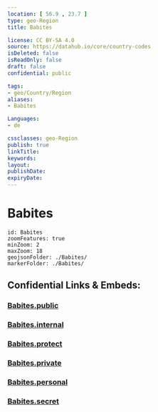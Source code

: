 ```yaml
---
location: [ 56.9 , 23.7 ] 
type: geo-Region
title: Babites

license: CC BY-SA 4.0
source: https://datahub.io/core/country-codes
isDeleted: false
isReadOnly: false
draft: false
confidential: public

tags:
- geo/Country/Region
aliases:
- Babites

Languages:
- de

cssclasses: geo-Region
publish: true
linkTitle: 
keywords: 
layout: 
publishDate: 
expiryDate: 
---
```


# Babites

```leaflet
id: Babites
zoomFeatures: true 
minZoom: 2 
maxZoom: 18
geojsonFolder: ./Babites/
markerFolder: ./Babites/
```


## Confidential Links & Embeds: 

### [Babites.public](/_public/\Earth\Continent\Europe\Europe~North\Latvia\CountiesBabites.public.md) 

### [Babites.internal](/_internal/\Earth\Continent\Europe\Europe~North\Latvia\CountiesBabites.internal.md) 

### [Babites.protect](/_protect/\Earth\Continent\Europe\Europe~North\Latvia\CountiesBabites.protect.md) 

### [Babites.private](/_private/\Earth\Continent\Europe\Europe~North\Latvia\CountiesBabites.private.md) 

### [Babites.personal](/_personal/\Earth\Continent\Europe\Europe~North\Latvia\CountiesBabites.personal.md) 

### [Babites.secret](/_secret/\Earth\Continent\Europe\Europe~North\Latvia\CountiesBabites.secret.md)

